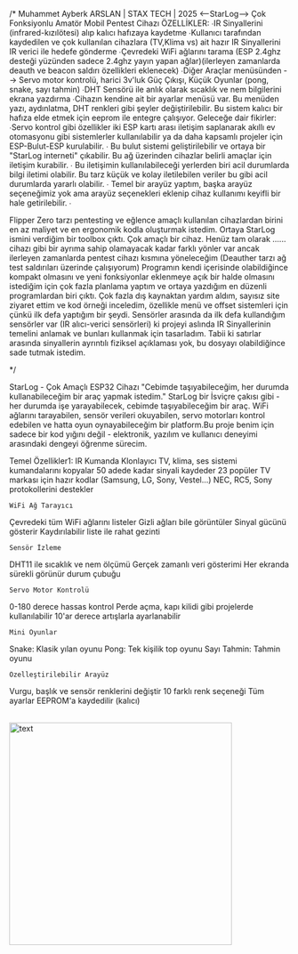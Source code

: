 
/* Muhammet Ayberk ARSLAN | STAX TECH | 2025
<--StarLog--> Çok Fonksiyonlu Amatör Mobil Pentest Cihazı
ÖZELLİKLER: ∙IR Sinyallerini (infrared-kızılötesi) alıp kalıcı hafızaya kaydetme ∙Kullanıcı tarafından kaydedilen ve çok kullanılan cihazlara (TV,Klima vs) ait hazır IR Sinyallerini IR verici ile hedefe gönderme ∙Çevredeki WiFi ağlarını tarama (ESP 2.4ghz desteği yüzünden sadece 2.4ghz yayın yapan ağlar)(ilerleyen zamanlarda deauth ve beacon saldırı özellikleri eklenecek) ∙Diğer Araçlar menüsünden --> Servo motor kontrolü, harici 3v'luk Güç Çıkışı, Küçük Oyunlar (pong, snake, sayı tahmin) ∙DHT Sensörü ile anlık olarak sıcaklık ve nem bilgilerini ekrana yazdırma ∙Cihazın kendine ait bir ayarlar menüsü var. Bu menüden yazı, aydınlatma, DHT renkleri gibi şeyler değiştirilebilir. Bu sistem kalıcı bir hafıza elde etmek için eeprom ile entegre çalışıyor.
Geleceğe dair fikirler: ∙Servo kontrol gibi özellikler iki ESP kartı arası iletişim saplanarak akıllı ev otomasyonu gibi sistemlerler kullanılabilir ya da daha kapsamlı projeler için ESP-Bulut-ESP kurulabilir. ∙ Bu bulut sistemi geliştirilebilir ve ortaya bir "StarLog interneti" çıkabilir. Bu ağ üzerinden cihazlar belirli amaçlar için iletişim kurabilir. ∙ Bu iletişimin kullanılabileceği yerlerden biri acil durumlarda bilgi iletimi olabilir. Bu tarz küçük ve kolay iletilebilen veriler bu gibi acil durumlarda yararlı olabilir. ∙ Temel bir arayüz yaptım, başka arayüz seçeneğimiz yok ama arayüz seçenekleri eklenip cihaz kullanımı keyifli bir hale getirilebilir. ∙

Flipper Zero tarzı pentesting ve eğlence amaçlı kullanılan cihazlardan birini en az maliyet ve en ergonomik kodla oluşturmak istedim. Ortaya StarLog ismini verdiğim bir toolbox çıktı. Çok amaçlı bir cihaz. Henüz tam olarak ...... cihazı gibi bir ayrıma sahip olamayacak kadar farklı yönler var ancak ilerleyen zamanlarda pentest cihazı kısmına yöneleceğim (Deauther tarzı ağ test saldırıları üzerinde çalışıyorum) Programın kendi içerisinde olabildiğince kompakt olmasını ve yeni fonksiyonlar eklenmeye açık bir halde olmasını istediğim için çok fazla planlama yaptım ve ortaya yazdığım en düzenli programlardan biri çıktı. Çok fazla dış kaynaktan yardım aldım, sayısız site ziyaret ettim ve kod örneği inceledim, özellikle menü ve offset sistemleri için çünkü ilk defa yaptığım bir şeydi. Sensörler arasında da ilk defa kullandığım sensörler var (IR alıcı-verici sensörleri) ki projeyi aslında IR Sinyallerinin temelini anlamak ve bunları kullanmak için tasarladım. Tabii ki satırlar arasında sinyallerin ayrıntılı fiziksel açıklaması yok, bu dosyayı olabildiğince sade tutmak istedim.

*/

StarLog - Çok Amaçlı ESP32 Cihazı "Cebimde taşıyabileceğim, her durumda kullanabileceğim bir araç yapmak istedim." StarLog bir İsviçre çakısı gibi - her durumda işe yarayabilecek, cebimde taşıyabileceğim bir araç. WiFi ağlarını tarayabilen, sensör verileri okuyabilen, servo motorları kontrol edebilen ve hatta oyun oynayabileceğim bir platform.Bu proje benim için sadece bir kod yığını değil - elektronik, yazılım ve kullanıcı deneyimi arasındaki dengeyi öğrenme sürecim.

Temel Özellikler1: IR Kumanda Klonlayıcı TV, klima, ses sistemi kumandalarını kopyalar 50 adede kadar sinyali kaydeder 23 popüler TV markası için hazır kodlar (Samsung, LG, Sony, Vestel...) NEC, RC5, Sony protokollerini destekler

    WiFi Ağ Tarayıcı

Çevredeki tüm WiFi ağlarını listeler Gizli ağları bile görüntüler Sinyal gücünü gösterir Kaydırılabilir liste ile rahat gezinti

    Sensör İzleme

DHT11 ile sıcaklık ve nem ölçümü Gerçek zamanlı veri gösterimi Her ekranda sürekli görünür durum çubuğu

    Servo Motor Kontrolü

0-180 derece hassas kontrol Perde açma, kapı kilidi gibi projelerde kullanılabilir 10'ar derece artışlarla ayarlanabilir

    Mini Oyunlar

Snake: Klasik yılan oyunu Pong: Tek kişilik top oyunu Sayı Tahmin: Tahmin oyunu

    Özelleştirilebilir Arayüz

Vurgu, başlık ve sensör renklerini değiştir 10 farklı renk seçeneği Tüm ayarlar EEPROM'a kaydedilir (kalıcı)


<br>
<img src="https://raw.githubusercontent.com/ayberkarslan/starlog/refs/heads/main/images/1.jpg" width="400" alt="text">
